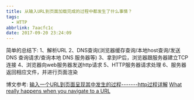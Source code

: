 ```yaml
---
title: 从输入URL到页面加载完成的过程中都发生了什么事情？
tags:
  - HTTP
abbrlink: 7aacfc1c
date: 2017-09-20 23:24:09
---
```

简单的总结下:
1、解析URL
2、DNS查询(浏览器缓存查询/本地host查询/发送DNS 查询请求/查询本地 DNS 服务器等)
3、拿到IP后，浏览器跟服务器建立TCP连接
4、浏览器向web服务器发送http请求
5、HTTP服务器请求处理
6、服务器返回相应文件，并进行页面渲染
<!-- more -->

博文参考:
[输入一个URL到页面呈现其中发生的过程-------http过程详解](http://www.cnblogs.com/heshan1992/p/6829309.html)
[What really happens when you navigate to a URL](http://igoro.com/archive/what-really-happens-when-you-navigate-to-a-url/)
